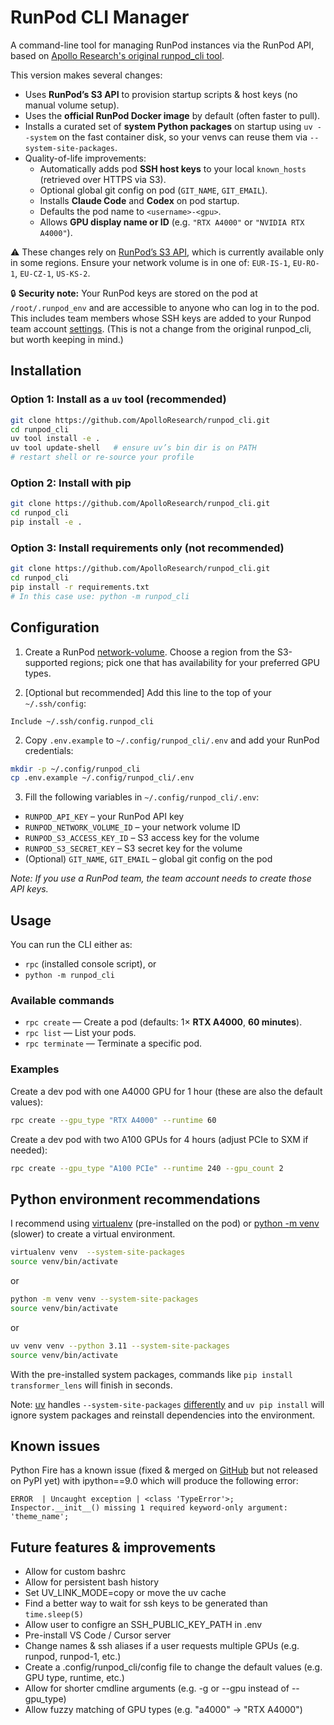 # RunPod CLI Manager

A command-line tool for managing RunPod instances via the RunPod API, based on 
[Apollo Research's original runpod_cli tool](https://github.com/ApolloResearch/runpod_cli/tree/legacy).

This version makes several changes:
- Uses **RunPod’s S3 API** to provision startup scripts & host keys (no manual volume setup).
- Uses the **official RunPod Docker image** by default (often faster to pull).
- Installs a curated set of **system Python packages** on startup using `uv --system` on the fast
  container disk, so your venvs can reuse them via `--system-site-packages`.
- Quality-of-life improvements:
  - Automatically adds pod **SSH host keys** to your local `known_hosts` (retrieved over HTTPS via S3).
  - Optional global git config on pod (`GIT_NAME`, `GIT_EMAIL`).
  - Installs **Claude Code** and **Codex** on pod startup.
  - Defaults the pod name to `<username>-<gpu>`.
  - Allows **GPU display name or ID** (e.g. `"RTX A4000"` or `"NVIDIA RTX A4000"`).

⚠️ These changes rely on [RunPod’s S3 API](https://docs.runpod.io/serverless/storage/s3-api),
which is currently available only in some regions. Ensure your network volume is in one of:
`EUR-IS-1`, `EU-RO-1`, `EU-CZ-1`, `US-KS-2`.

🔒 **Security note:** Your RunPod keys are stored on the pod at `/root/.runpod_env` and are
accessible to anyone who can log in to the pod. This includes team members whose SSH keys are
added to your Runpod team account [settings](https://console.runpod.io/user/settings). (This
is not a change from the original runpod_cli, but worth keeping in mind.)

## Installation

### Option 1: Install as a `uv` tool (recommended)

```bash
git clone https://github.com/ApolloResearch/runpod_cli.git
cd runpod_cli
uv tool install -e .
uv tool update-shell   # ensure uv’s bin dir is on PATH
# restart shell or re-source your profile
```

### Option 2: Install with pip

```bash
git clone https://github.com/ApolloResearch/runpod_cli.git
cd runpod_cli
pip install -e .
```

### Option 3: Install requirements only (not recommended)

```bash
git clone https://github.com/ApolloResearch/runpod_cli.git
cd runpod_cli
pip install -r requirements.txt
# In this case use: python -m runpod_cli
```

## Configuration

1. Create a RunPod [network-volume](https://docs.runpod.io/pods/storage/create-network-volumes).
   Choose a region from the S3-supported regions; pick one that has availability for your preferred GPU types.

2. [Optional but recommended] Add this line to the top of your `~/.ssh/config`:
```
Include ~/.ssh/config.runpod_cli
```

2. Copy `.env.example` to `~/.config/runpod_cli/.env` and add your RunPod credentials:
```bash
mkdir -p ~/.config/runpod_cli
cp .env.example ~/.config/runpod_cli/.env
```

3. Fill the following variables in `~/.config/runpod_cli/.env`:
- `RUNPOD_API_KEY` – your RunPod API key
- `RUNPOD_NETWORK_VOLUME_ID` – your network volume ID
- `RUNPOD_S3_ACCESS_KEY_ID` – S3 access key for the volume
- `RUNPOD_S3_SECRET_KEY` – S3 secret key for the volume
- (Optional) `GIT_NAME`, `GIT_EMAIL` – global git config on the pod

*Note: If you use a RunPod team, the team account needs to create those API keys.*

## Usage

You can run the CLI either as:
- `rpc` (installed console script), or
- `python -m runpod_cli`

### Available commands
- `rpc create` — Create a pod (defaults: 1× **RTX A4000**, **60 minutes**).
- `rpc list` — List your pods.
- `rpc terminate` — Terminate a specific pod.

### Examples
Create a dev pod with one A4000 GPU for 1 hour (these are also the default values):

```bash
rpc create --gpu_type "RTX A4000" --runtime 60
```

Create a dev pod with two A100 GPUs for 4 hours (adjust PCIe to SXM if needed):
```bash
rpc create --gpu_type "A100 PCIe" --runtime 240 --gpu_count 2
```

## Python environment recommendations

I recommend using [virtualenv](https://virtualenv.pypa.io/en/latest/) (pre-installed on the pod)
or [python -m venv](https://docs.python.org/3/library/venv.html) (slower) to create a virtual environment.
```bash
virtualenv venv  --system-site-packages
source venv/bin/activate
```
or
```bash
python -m venv venv --system-site-packages
source venv/bin/activate
```
or
```bash
uv venv venv --python 3.11 --system-site-packages
source venv/bin/activate
```
With the pre-installed system packages, commands like `pip install transformer_lens` will finish in seconds.

Note: [uv](https://docs.astral.sh/uv/) handles `--system-site-packages`
[differently](https://docs.astral.sh/uv/reference/cli/#uv-venv--system-site-packages)
and `uv pip install` will ignore system packages and reinstall dependencies
into the environment.


## Known issues
Python Fire has a known issue (fixed & merged on [GitHub](https://github.com/google/python-fire/pull/588/files) but not released on PyPI yet)
with ipython==9.0 which will produce the following error:
```
ERROR  | Uncaught exception | <class 'TypeError'>; Inspector.__init__() missing 1 required keyword-only argument: 'theme_name';
```

## Future features & improvements
- Allow for custom bashrc
- Allow for persistent bash history
- Set UV_LINK_MODE=copy or move the uv cache
- Find a better way to wait for ssh keys to be generated than `time.sleep(5)`
- Allow user to configre an SSH_PUBLIC_KEY_PATH in .env
- Pre-install VS Code / Cursor server
- Change names & ssh aliases if a user requests multiple GPUs (e.g. runpod, runpod-1, etc.)
- Create a .config/runpod_cli/config file to change the default values (e.g. GPU type, runtime, etc.)
- Allow for shorter cmdline arguments (e.g. -g or --gpu instead of --gpu_type)
- Allow fuzzy matching of GPU types (e.g. "a4000" -> "RTX A4000")
